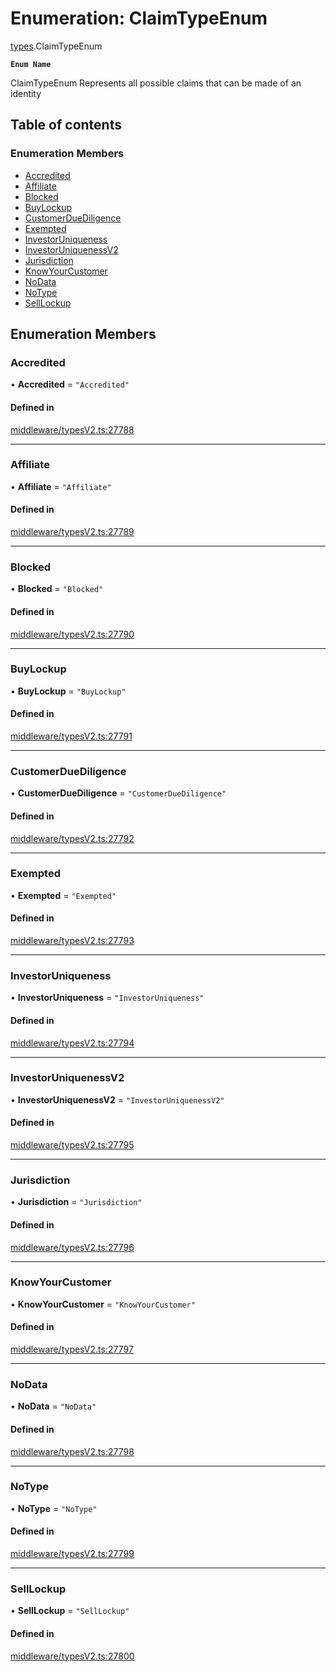 # Enumeration: ClaimTypeEnum

[types](../wiki/types).ClaimTypeEnum

**`Enum Name`**

 ClaimTypeEnum
 Represents all possible claims that can be made of an identity

## Table of contents

### Enumeration Members

- [Accredited](../wiki/types.ClaimTypeEnum#accredited)
- [Affiliate](../wiki/types.ClaimTypeEnum#affiliate)
- [Blocked](../wiki/types.ClaimTypeEnum#blocked)
- [BuyLockup](../wiki/types.ClaimTypeEnum#buylockup)
- [CustomerDueDiligence](../wiki/types.ClaimTypeEnum#customerduediligence)
- [Exempted](../wiki/types.ClaimTypeEnum#exempted)
- [InvestorUniqueness](../wiki/types.ClaimTypeEnum#investoruniqueness)
- [InvestorUniquenessV2](../wiki/types.ClaimTypeEnum#investoruniquenessv2)
- [Jurisdiction](../wiki/types.ClaimTypeEnum#jurisdiction)
- [KnowYourCustomer](../wiki/types.ClaimTypeEnum#knowyourcustomer)
- [NoData](../wiki/types.ClaimTypeEnum#nodata)
- [NoType](../wiki/types.ClaimTypeEnum#notype)
- [SellLockup](../wiki/types.ClaimTypeEnum#selllockup)

## Enumeration Members

### Accredited

• **Accredited** = ``"Accredited"``

#### Defined in

[middleware/typesV2.ts:27788](https://github.com/PolymeshAssociation/polymesh-sdk/blob/07a4c5b0/src/middleware/typesV2.ts#L27788)

___

### Affiliate

• **Affiliate** = ``"Affiliate"``

#### Defined in

[middleware/typesV2.ts:27789](https://github.com/PolymeshAssociation/polymesh-sdk/blob/07a4c5b0/src/middleware/typesV2.ts#L27789)

___

### Blocked

• **Blocked** = ``"Blocked"``

#### Defined in

[middleware/typesV2.ts:27790](https://github.com/PolymeshAssociation/polymesh-sdk/blob/07a4c5b0/src/middleware/typesV2.ts#L27790)

___

### BuyLockup

• **BuyLockup** = ``"BuyLockup"``

#### Defined in

[middleware/typesV2.ts:27791](https://github.com/PolymeshAssociation/polymesh-sdk/blob/07a4c5b0/src/middleware/typesV2.ts#L27791)

___

### CustomerDueDiligence

• **CustomerDueDiligence** = ``"CustomerDueDiligence"``

#### Defined in

[middleware/typesV2.ts:27792](https://github.com/PolymeshAssociation/polymesh-sdk/blob/07a4c5b0/src/middleware/typesV2.ts#L27792)

___

### Exempted

• **Exempted** = ``"Exempted"``

#### Defined in

[middleware/typesV2.ts:27793](https://github.com/PolymeshAssociation/polymesh-sdk/blob/07a4c5b0/src/middleware/typesV2.ts#L27793)

___

### InvestorUniqueness

• **InvestorUniqueness** = ``"InvestorUniqueness"``

#### Defined in

[middleware/typesV2.ts:27794](https://github.com/PolymeshAssociation/polymesh-sdk/blob/07a4c5b0/src/middleware/typesV2.ts#L27794)

___

### InvestorUniquenessV2

• **InvestorUniquenessV2** = ``"InvestorUniquenessV2"``

#### Defined in

[middleware/typesV2.ts:27795](https://github.com/PolymeshAssociation/polymesh-sdk/blob/07a4c5b0/src/middleware/typesV2.ts#L27795)

___

### Jurisdiction

• **Jurisdiction** = ``"Jurisdiction"``

#### Defined in

[middleware/typesV2.ts:27796](https://github.com/PolymeshAssociation/polymesh-sdk/blob/07a4c5b0/src/middleware/typesV2.ts#L27796)

___

### KnowYourCustomer

• **KnowYourCustomer** = ``"KnowYourCustomer"``

#### Defined in

[middleware/typesV2.ts:27797](https://github.com/PolymeshAssociation/polymesh-sdk/blob/07a4c5b0/src/middleware/typesV2.ts#L27797)

___

### NoData

• **NoData** = ``"NoData"``

#### Defined in

[middleware/typesV2.ts:27798](https://github.com/PolymeshAssociation/polymesh-sdk/blob/07a4c5b0/src/middleware/typesV2.ts#L27798)

___

### NoType

• **NoType** = ``"NoType"``

#### Defined in

[middleware/typesV2.ts:27799](https://github.com/PolymeshAssociation/polymesh-sdk/blob/07a4c5b0/src/middleware/typesV2.ts#L27799)

___

### SellLockup

• **SellLockup** = ``"SellLockup"``

#### Defined in

[middleware/typesV2.ts:27800](https://github.com/PolymeshAssociation/polymesh-sdk/blob/07a4c5b0/src/middleware/typesV2.ts#L27800)
